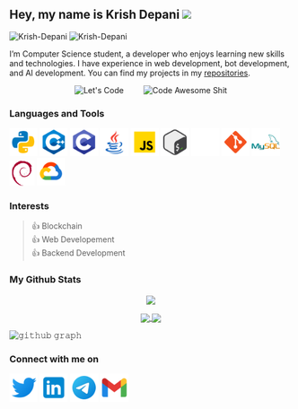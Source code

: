## Hey, my name is Krish Depani <img src="https://media.giphy.com/media/hvRJCLFzcasrR4ia7z/giphy.gif" width="25px">
<p align="left"> 
  <img src="https://komarev.com/ghpvc/?username=Krish-Depani&label=Profile%20views&color=0e75b6&style=for-the-badge" alt="Krish-Depani"/> 
  <img src="https://img.shields.io/github/stars/Krish-Depani?style=for-the-badge" alt="Krish-Depani"/>
</p>

I’m Computer Science student, a developer who enjoys learning new skills and technologies. I have experience in web development, bot development, and AI development. You can find my projects in my [repositories](https://github.com/Krish-Depani?tab=repositories).


<p align="center">
  <img alt="Let's Code" src="https://media.giphy.com/media/HscDLzkO8EOTmgkhQP/giphy.gif" width="26%">
&nbsp; &nbsp; &nbsp; &nbsp;
  <img alt="Code Awesome Shit" src="https://media.giphy.com/media/RbDKaczqWovIugyJmW/giphy.gif" width="45%">
</p>

### Languages and Tools
<img src="https://github.com/Krish-Depani/Krish-Depani/blob/main/icons/icons8-python.svg" alt="Krish Depani" height="50" width="50" /></a>
<img src="https://github.com/Krish-Depani/Krish-Depani/blob/main/icons/icons8-c%2B%2B.svg" alt="Krish Depani" height="50" width="50" /></a>
<img src="https://github.com/Krish-Depani/Krish-Depani/blob/main/icons/icons8-c-programming.svg" alt="Krish Depani" height="50" width="50" /></a>
<img src="https://github.com/Krish-Depani/Krish-Depani/blob/main/icons/icons8-java.svg" alt="Krish Depani" height="50" width="50" /></a>
<img src="https://github.com/Krish-Depani/Krish-Depani/blob/main/icons/icons8-javascript.svg" alt="Krish Depani" height="50" width="50" /></a>
<img src="https://github.com/Krish-Depani/Krish-Depani/blob/main/icons/icons8-bash.svg" alt="Krish Depani" height="50" width="50" /></a>
<img src="https://github.com/Krish-Depani/Krish-Depani/blob/main/icons/icons8-github.svg" alt="Krish Depani" height="50" width="50" /></a>
<img src="https://github.com/Krish-Depani/Krish-Depani/blob/main/icons/icons8-git.svg" alt="Krish Depani" height="50" width="50" /></a>
<img src="https://github.com/Krish-Depani/Krish-Depani/blob/main/icons/icons8-mysql-logo.svg" alt="Krish Depani" height="50" width="50" /></a>
<img src="https://github.com/Krish-Depani/Krish-Depani/blob/main/icons/debian-svgrepo-com.svg" alt="Krish Depani" height="45" width="45" /></a>
<img src="https://github.com/Krish-Depani/Krish-Depani/blob/main/icons/icons8-google-cloud.svg" alt="Krish Depani" height="50" width="50" /></a>

### Interests
>👍 Blockchain  
>👍 Web Developement  
>👍 Backend Development

### My Github Stats
<p align="center">
  <a>
    <img align="center" src="https://github-readme-streak-stats.herokuapp.com/?user=Krish-Depani&theme=dark&hide_border=true"/>
  </a>
</p>

<p align="center">
  <a href="https://github.com/Krish-Depani">
    <img align="center" src="https://github-readme-stats-git-masterrstaa-rickstaa.vercel.app/api?username=Krish-Depani&show_icons=true&hide_border=true&title_color=94b4a4&amp&icon_color=FFFFFF&amp&text_color=FFFFFF&amp&bg_color=000000&count_private=true&include_all_commits=true"/>
  </a>
  <a href="https://github.com/Krish-Depani">
    <img align="center" height="150px" src="https://github-readme-stats-git-masterrstaa-rickstaa.vercel.app/api/top-langs/?username=Krish-Depani&text_color=FFFFFF&bg_color=000000&title_color=94b4a4&langs_count=15&layout=compact&hide_border=true" />
  </a>
</p>

![𝚐𝚒𝚝𝚑𝚞𝚋 𝚐𝚛𝚊𝚙𝚑](https://github-readme-activity-graph.vercel.app/graph?username=Krish-Depani&theme=react-dark&hide_border=true&area=true)

### Connect with me on
<a href="https://twitter.com/krishpatel99933" target="blank"><img align="center" src="https://github.com/Krish-Depani/Krish-Depani/blob/main/icons/icons8-twitter.svg" alt="Krish Depani" height="50" width="50" /></a>   <a href="https://in.linkedin.com/in/krish-depani-a162b01b5" target="blank"><img align="center" src="https://github.com/Krish-Depani/Krish-Depani/blob/main/icons/icons8-linkedin.svg" alt="Krish Depani" height="50" width="50" /></a>   <a href="https://t.me/krish_patel_03/" target="blank"><img align="center" src="https://github.com/Krish-Depani/Krish-Depani/blob/main/icons/icons8-telegram-app.svg" alt="Krish Depani" height="50" width="50" /></a>   <a href="mailto:krishdepani@gmail.com" target="blank"><img align="center" src="https://github.com/Krish-Depani/Krish-Depani/blob/main/icons/icons8-gmail.svg" alt="Krish Depani" height="50" width="50" /></a>
